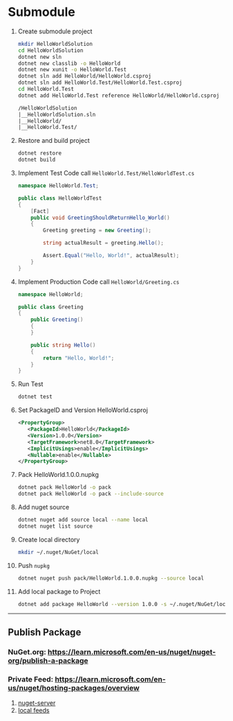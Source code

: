 # Submodule

1. Create submodule project

   ```sh
   mkdir HelloWorldSolution
   cd HelloWorldSolution
   dotnet new sln
   dotnet new classlib -o HelloWorld
   dotnet new xunit -o HelloWorld.Test
   dotnet sln add HelloWorld/HelloWorld.csproj
   dotnet sln add HelloWorld.Test/HelloWorld.Test.csproj
   cd HelloWorld.Test
   dotnet add HelloWorld.Test reference HelloWorld/HelloWorld.csproj
   ```

   ```txt
   /HelloWorldSolution
   |__HelloWorldSolution.sln
   |__HelloWorld/
   |__HelloWorld.Test/
   ```

2. Restore and build project

   ```sh
   dotnet restore
   dotnet build
   ```

3. Implement Test Code call `HelloWorld.Test/HelloWorldTest.cs`

   ```cs
   namespace HelloWorld.Test;

   public class HelloWorldTest
   {
       [Fact]
       public void GreetingShouldReturnHello_World()
       {
           Greeting greeting = new Greeting();

           string actualResult = greeting.Hello();

           Assert.Equal("Hello, World!", actualResult);
       }
   }
   ```

4. Implement Production Code call `HelloWorld/Greeting.cs`

   ```cs
   namespace HelloWorld;

   public class Greeting
   {
       public Greeting()
       {
       }

       public string Hello()
       {
           return "Hello, World!";
       }
   }
   ```

5. Run Test

   ```sh
   dotnet test
   ```

6. Set PackageID and Version HelloWorld.csproj

   ```xml
   <PropertyGroup>
      <PackageId>HelloWorld</PackageId>
      <Version>1.0.0</Version>
      <TargetFramework>net8.0</TargetFramework>
      <ImplicitUsings>enable</ImplicitUsings>
      <Nullable>enable</Nullable>
   </PropertyGroup>
   ```

7. Pack HelloWorld.1.0.0.nupkg

   ```sh
   dotnet pack HelloWorld -o pack
   dotnet pack HelloWorld -o pack --include-source
   ```

8. Add nuget source

   ```sh
   dotnet nuget add source local --name local
   dotnet nuget list source
   ```

9. Create local directory

   ```sh
   mkdir ~/.nuget/NuGet/local
   ```

10. Push `nupkg`

    ```sh
    dotnet nuget push pack/HelloWorld.1.0.0.nupkg --source local
    ```

11. Add local package to Project

    ```sh
    dotnet add package HelloWorld --version 1.0.0 -s ~/.nuget/NuGet/local
    ```

---

## Publish Package

### NuGet.org: https://learn.microsoft.com/en-us/nuget/nuget-org/publish-a-package

### Private Feed: https://learn.microsoft.com/en-us/nuget/hosting-packages/overview

1. [nuget-server](https://learn.microsoft.com/en-us/nuget/hosting-packages/nuget-server)
2. [local feeds](https://learn.microsoft.com/en-us/nuget/hosting-packages/local-feeds)
